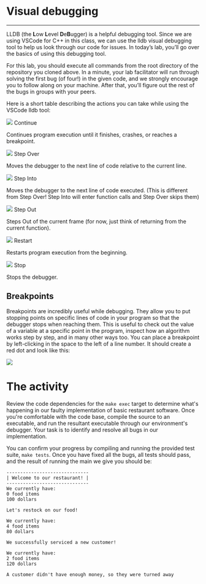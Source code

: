 # Visual debugging
----------------

LLDB (the **L**ow **L**evel **D**e**B**ugger) is a helpful debugging tool. Since we are using VSCode for C++ in this class, we can use the lldb visual debugging tool to help us look through our code for issues. In today’s lab, you’ll go over the basics of using this debugging tool.

For this lab, you should execute all commands from the root directory of the repository you cloned above. In a minute, your lab facilitator will run through solving the first bug (of four!) in the given code, and we strongly encourage you to follow along on your machine. After that, you’ll figure out the rest of the bugs in groups with your peers.

Here is a short table describing the actions you can take while using the VSCode lldb tool:

![](https://cdn1.cs128.org/fa21/lldb-vis-continue.png)
Continue

Continues program execution until it finishes, crashes, or reaches a breakpoint.

![](https://cdn1.cs128.org/fa21/lldb-vis-stepover.png)
Step Over

Moves the debugger to the next line of code relative to the current line.

![](https://cdn1.cs128.org/fa21/lldb-vis-stepinto.png)
Step Into

Moves the debugger to the next line of code executed.
(This is different from Step Over! Step Into will enter function calls and Step Over skips them)

![](https://cdn1.cs128.org/fa21/lldb-vis-stepout.png)
Step Out

Steps Out of the current frame (for now, just think of returning from the current function).

![](https://cdn1.cs128.org/fa21/lldb-vis-restart.png)
Restart

Restarts program execution from the beginning.

![](https://cdn1.cs128.org/fa21/lldb-vis-stop.png)
Stop

Stops the debugger.

## Breakpoints

Breakpoints are incredibly useful while debugging. They allow you to put stopping points on specific lines of code in your program so that the debugger stops when reaching them. This is useful to check out the value of a variable at a specific point in the program, inspect how an algorithm works step by step, and in many other ways too. You can place a breakpoint by left-clicking in the space to the left of a line number. It should create a red dot and look like this:

![](https://cdn1.cs128.org/fa21/lldb-vis-breakpoint.png)

# The activity

 Review the code dependencies for the `make exec` target to determine what's happening in our faulty implementation of basic restaurant software.  Once you're comfortable with the code base, compile the source to an executable, and run the resultant executable through our environment's debugger. Your task is to identify and resolve all bugs in our implementation.

You can confirm your progress by compiling and running the provided test suite, `make tests`. Once you have fixed all the bugs, all tests should pass, and the result of running the main we give you should be:

    ------------------------------
    | Welcome to our restaurant! |
    ------------------------------
    We currently have:
    0 food items
    100 dollars

    Let's restock on our food!

    We currently have:
    4 food items
    80 dollars

    We successfully serviced a new customer!

    We currently have:
    2 food items
    120 dollars

    A customer didn't have enough money, so they were turned away